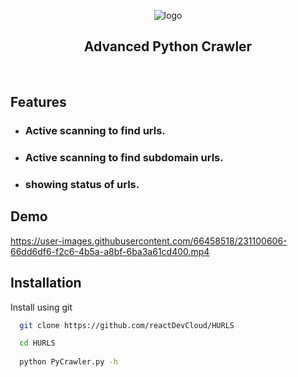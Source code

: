 
<p align="center">
  <img src="https://user-images.githubusercontent.com/66458518/230911143-cae77763-04be-4d59-b862-08f9b6b84a00.svg" alt="logo" />

</p>

<h2 align="center">
  Advanced Python Crawler
</h2>

<p align="center">
  <img src="https://img.shields.io/badge/-in--progress-green" alt="" />
  <img src="https://img.shields.io/badge/contributions-welcome-blue" alt="" />
</p>

## Features
* ### Active scanning to find urls.
* ### Active scanning to find subdomain urls.
* ### showing status of urls.

## Demo
https://user-images.githubusercontent.com/66458518/231100606-66dd6df6-f2c6-4b5a-a8bf-6ba3a61cd400.mp4

## Installation

Install using git

```bash
  git clone https://github.com/reactDevCloud/HURLS

  cd HURLS
  
  python PyCrawler.py -h
```
